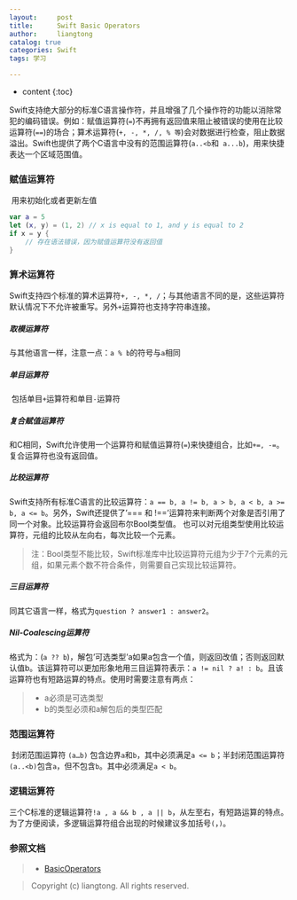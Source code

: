 ```yaml
---
layout:     post
title:      Swift Basic Operators
author:     liangtong
catalog: true
categories: Swift
tags: 学习 

---
```


* content
{:toc}

​	Swift支持绝大部分的标准C语言操作符，并且增强了几个操作符的功能以消除常犯的编码错误。例如：赋值运算符(`=`)不再拥有返回值来阻止被错误的使用在比较运算符(`==`)的场合；算术运算符(`+, -, *, /, % 等`)会对数据进行检查，阻止数据溢出。Swift也提供了两个C语言中没有的范围运算符(`a..<b`和` a...b`)，用来快捷表达一个区域范围值。



### 赋值运算符
​	用来初始化或者更新左值
```Swift
var a = 5 
let (x, y) = (1, 2) // x is equal to 1, and y is equal to 2
if x = y {
    // 存在语法错误，因为赋值运算符没有返回值
}
```

### 算术运算符
​	Swift支持四个标准的算术运算符`+, -, *, /`；与其他语言不同的是，这些运算符默认情况下不允许被重写。另外`+`运算符也支持字符串连接。

##### 取模运算符
​	与其他语言一样，注意一点：`a % b`的符号与`a`相同

##### 单目运算符
​	包括单目`+`运算符和单目`-`运算符

##### 复合赋值运算符
​	和C相同，Swift允许使用一个运算符和赋值运算符(`=`)来快捷组合，比如`+=, -=`。复合运算符也没有返回值。

##### 比较运算符
​	Swift支持所有标准C语言的比较运算符：`a == b, a != b, a > b, a < b, a >= b, a <= b`。另外，Swift还提供了’=== 和 !==’运算符来判断两个对象是否引用了同一个对象。比较运算符会返回布尔Bool类型值。
也可以对元组类型使用比较运算符，元组的比较从左向右，每次比较一个元素。

> 注：Bool类型不能比较，Swift标准库中比较运算符元组为少于7个元素的元组，如果元素个数不符合条件，则需要自己实现比较运算符。

##### 三目运算符
​	同其它语言一样，格式为`question ? answer1 : answer2`。

##### Nil-Coalescing运算符
​	格式为：(`a ?? b`)，解包’可选类型’a如果a包含一个值，则返回改值；否则返回默认值b。该运算符可以更加形象地用三目运算符表示：`a != nil ? a! : b`。且该运算符也有短路运算的特点。使用时需要注意有两点：

 >* a必须是可选类型 
 >* b的类型必须和a解包后的类型匹配

### 范围运算符
​	封闭范围运算符 `(a…b)` 包含边界`a`和`b`，其中必须满足`a <= b`；半封闭范围运算符`(a..<b)`包含`a`，但不包含`b`。其中必须满足`a < b`。

### 逻辑运算符
​	三个C标准的逻辑运算符`!a , a && b , a || b`，从左至右，有短路运算的特点。为了方便阅读，多逻辑运算符组合出现的时候建议多加括号`(`，`)`。



### 参照文档

>* <a href="https://developer.apple.com/library/content/documentation/Swift/Conceptual/Swift_Programming_Language/BasicOperators.html/">BasicOperators</a> 

>
>
>
>
>
>
>​Copyright (c) liangtong. All rights reserved.
>


